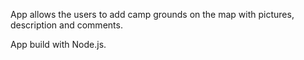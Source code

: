 App allows the users to add camp grounds on the map with pictures, description and comments.

App build with Node.js.
